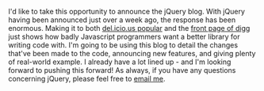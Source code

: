 I'd like to take this opportunity to announce the jQuery blog. With
jQuery having been announced just over a week ago, the response has been
enormous. Making it to both [del.icio.us
popular](http://del.icio.us/popuar) and the [front page of
digg](http://digg.com) just shows how badly Javascript programmers want
a better library for writing code with. I'm going to be using this blog
to detail the changes that've been made to the code, announcing new
features, and giving plenty of real-world example. I already have a lot
lined up - and I'm looking forward to pushing this forward! As always,
if you have any questions concerning jQuery, please feel free to [email
me](mailto:jeresig@gmail.com).
